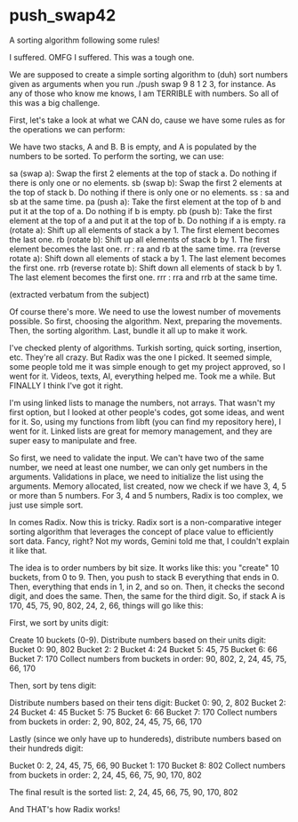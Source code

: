 # push_swap42
A sorting algorithm following some rules!

I suffered. OMFG I suffered. This was a tough one.

We are supposed to create a simple sorting algorithm to (duh) sort
numbers given as arguments when you run ./push swap 9 8 1 2 3, for instance.
As any of those who know me knows, I am TERRIBLE with numbers. So all of this was
a big challenge.

First, let's take a look at what we CAN do, cause we have some rules as for the operations
we can perform:

We have two stacks, A and B. B is empty, and A is populated by the numbers to be sorted. To
perform the sorting, we can use:

sa (swap a): Swap the first 2 elements at the top of stack a.
Do nothing if there is only one or no elements.
sb (swap b): Swap the first 2 elements at the top of stack b.
Do nothing if there is only one or no elements.
ss : sa and sb at the same time.
pa (push a): Take the first element at the top of b and put it at the top of a.
Do nothing if b is empty.
pb (push b): Take the first element at the top of a and put it at the top of b.
Do nothing if a is empty.
ra (rotate a): Shift up all elements of stack a by 1.
The first element becomes the last one.
rb (rotate b): Shift up all elements of stack b by 1.
The first element becomes the last one.
rr : ra and rb at the same time.
rra (reverse rotate a): Shift down all elements of stack a by 1.
The last element becomes the first one.
rrb (reverse rotate b): Shift down all elements of stack b by 1.
The last element becomes the first one.
rrr : rra and rrb at the same time.

(extracted verbatum from the subject)

Of course there's more. We need to use the lowest number of movements possible. So
first, choosing the algorithm. Next, preparing the movements. Then, the sorting
algorithm. Last, bundle it all up to make it work.

I've checked plenty of algorithms. Turkish sorting, quick sorting, insertion, etc.
They're all crazy. But Radix was the one I picked. It seemed simple, some people
told me it was simple enough to get my project approved, so I went for it. Videos,
texts, AI, everything helped me. Took me a while. But FINALLY I think I've got it right.

I'm using linked lists to manage the numbers, not arrays. That wasn't my first option,
but I looked at other people's codes, got some ideas, and went for it. So, using my
functions from libft (you can find my repository here), I went for it. Linked lists are
great for memory management, and they are super easy to manipulate and free.

So first, we need to validate the input. We can't have two of the same number, we need
at least one number, we can only get numbers in the arguments. Validations in place,
we need to initialize the list using the arguments. Memory allocated, list created, now we
check if we have 3, 4, 5 or more than 5 numbers. For 3, 4 and 5 numbers, Radix is too complex,
we just use simple sort.

In comes Radix. Now this is tricky. Radix sort is a non-comparative integer sorting algorithm
that leverages the concept of place value to efficiently sort data. Fancy, right? Not my words,
Gemini told me that, I couldn't explain it like that.

The idea is to order numbers by bit size. It works like this: you "create" 10 buckets, from 0 to 9.
Then, you push to stack B everything that ends in 0. Then, everything that ends in 1, in 2, and so
on. Then, it checks the second digit, and does the same. Then, the same for the third digit. So, if
stack A is 170, 45, 75, 90, 802, 24, 2, 66, things will go like this:

First, we sort by units digit:

Create 10 buckets (0-9).
Distribute numbers based on their units digit:
Bucket 0: 90, 802
Bucket 2: 2
Bucket 4: 24
Bucket 5: 45, 75
Bucket 6: 66
Bucket 7: 170
Collect numbers from buckets in order: 90, 802, 2, 24, 45, 75, 66, 170

Then, sort by tens digit:

Distribute numbers based on their tens digit:
Bucket 0: 90, 2, 802
Bucket 2: 24
Bucket 4: 45
Bucket 5: 75
Bucket 6: 66
Bucket 7: 170
Collect numbers from buckets in order: 2, 90, 802, 24, 45, 75, 66, 170

Lastly (since we only have up to hundereds), distribute numbers 
based on their hundreds digit:

Bucket 0: 2, 24, 45, 75, 66, 90
Bucket 1: 170
Bucket 8: 802
Collect numbers from buckets in order: 2, 24, 45, 66, 75, 90, 170, 802

The final result is the sorted list: 2, 24, 45, 66, 75, 90, 170, 802

And THAT's how Radix works!
